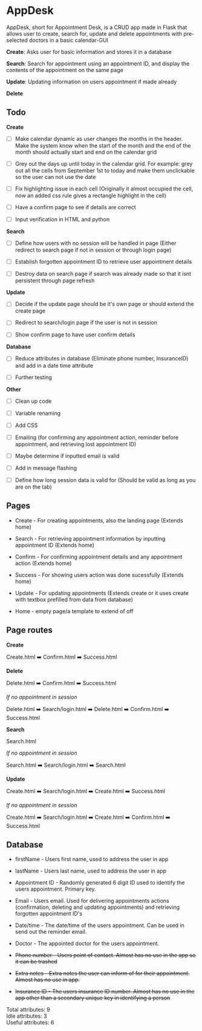 # AppDesk
AppDesk, short for Appointment Desk, is a CRUD app made in Flask that allows user to create, search for, update and delete appointments with pre-selected doctors in a basic calendar-GUI

**Create**: Asks user for basic information and stores it in a database

**Search**: Search for appointment using an appointment ID, and display the contents of the appointment on the same page

**Update**: Updating information on users appointment if made already

**Delete**

## Todo ##

**Create**

    
- [ ] Make calendar dynamic as user changes the months in the header. Make the system know when the start of the month and the end of the month should actually start and end on the calendar grid 

- [ ] Grey out the days up until today in the calendar grid. For example: grey out all the cells from September 1st to today and make them unclickable so the user can not use the date  

- [ ] Fix highlighting issue in each cell (Originally it almost occupied the cell, now an added css rule gives a rectangle highlight in the cell)

- [ ] Have a confirm page to see if details are correct

- [ ] Input verification in HTML and python


**Search**

- [ ] Define how users with no session will be handled in page (Either redirect to search page if not in session or through login page)

- [ ] Establish forgotten appointment ID to retrieve user appointment details

- [ ] Destroy data on search page if search was already made so that it isnt persistent through page refresh


**Update**

- [ ] Decide if the update page should be it's own page or should extend the create page

- [ ] Redirect to search/login page if the user is not in session

- [ ] Show confirm page to have user confirm details

**Database**

- [ ] Reduce attributes in database (Eliminate phone number, InsuranceID) and add in a date time attribute

- [ ] Further testing

**Other**

- [ ] Clean up code

- [ ] Variable renaming

- [ ] Add CSS

- [ ] Emailing (for confirming any appointment action, reminder before appointment, and retrieving lost appointment ID)

- [ ] Maybe determine if inputted email is valid

- [ ] Add in message flashing

- [ ] Define how long session data is valid for (Should be valid as long as you are on the tab)

## Pages ##

* Create - For creating appointments, also the landing page (Extends home)

* Search - For retrieving appointment information by inputting appointment ID (Extends home)

* Confirm - For confirming appointment details and any appointment action (Extends home)

* Success - For showing users action was done sucessfully (Extends home)

* Update - For updating appointments (Extends create or it uses create with textbox prefilled from data from database)

* Home - empty page/a template to extend of off

## Page routes ##

**Create**

Create.html :arrow_right: Confirm.html :arrow_right: Success.html

**Delete**

Delete.html :arrow_right: Confirm.html  :arrow_right: Success.html

*If no appointment in session*

Delete.html :arrow_right: Search/login.html :arrow_right: Delete.html :arrow_right: Confirm.html :arrow_right: Success.html

**Search**

Search.html

*If no appointment in session*

Search.html :arrow_right: Search/login.html :arrow_right: Search.html 


**Update**

Create.html :arrow_right: Search/login.html :arrow_right: Create.html :arrow_right: Success.html

*If no appointment in session*
    
Create.html :arrow_right: Search/login.html :arrow_right: Create.html :arrow_right: Confirm.html :arrow_right: Success.html

## Database ##

* firstName - Users first name, used to address the user in app

* lastName - Users last name, used to address the user in app

* Appointment ID - Randomly generated 6 digit ID used to identify the users appointment. Primary key.

* Email - Users email. Used for delivering appointments actions (confirmation, deleting and updating appointments) and retrieving forgotten appointment ID's

* Date/time - The date/time of the users appointment. Can be used in send out the reminder email.

* Doctor - The appointed doctor for the users appointment.

* ~~Phone number - Users point of contact. Almost has no use in the app so it can be trashed~~

* ~~Extra notes - Extra notes the user can inform of for their appointment. Almost has no use in app.~~

* ~~Insurance ID - The users insurance ID number. Almost has no use in the app other than a secondary unique key in identifying a person~~

Total attributes: 9  
Idle attributes: 3  
Useful attributes: 6  




